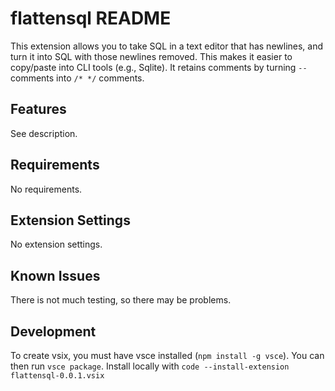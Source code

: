 # flattensql README

This extension allows you to take SQL in a text editor that has newlines, and turn it into SQL with those newlines removed. This makes it easier to copy/paste into CLI tools (e.g., Sqlite). It retains comments by turning `--` comments into `/* */` comments.

## Features

See description.

## Requirements

No requirements.

## Extension Settings

No extension settings.

## Known Issues

There is not much testing, so there may be problems.

## Development

To create vsix, you must have vsce installed (`npm install -g vsce`). You can then run `vsce package`. Install locally with `code --install-extension flattensql-0.0.1.vsix`